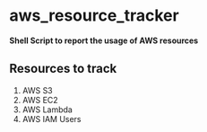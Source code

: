 # aws_resource_tracker
__Shell Script to report the usage of AWS resources__

## Resources to track
1. AWS S3
2. AWS EC2
3. AWS Lambda
4. AWS IAM Users
